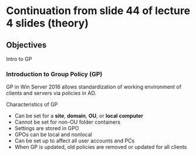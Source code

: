 # Continuation from slide 44 of lecture 4 slides (theory)  

## Objectives
Intro to GP  

### Introduction to Group Policy  (GP)  

GP in Win Server 2016 allows standardization of working environment of clients and servers via policies in AD.

Characteristics of GP

* Can be set for a <b>site</b>, <b>domain</b>, <b>OU</b>, or <b>local computer</b>
* Cannot be set for non-OU folder containers
* Settings are stored in GPO
* GPOs can be local and nonlocal
* Can be set up to affect all user accounts and PCs
* When GP is updated, old policies are removed or updated for all clients